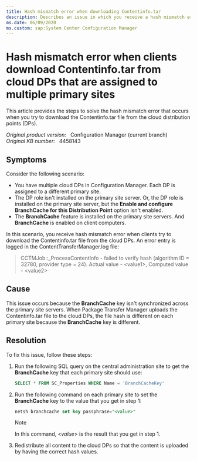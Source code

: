 ```yaml
---
title: Hash mismatch error when downloading Contentinfo.tar
description: Describes an issue in which you receive a hash mismatch error when the Configuration Manager clients try to download the Contentinfo.tar file from cloud DPs that are assigned to multiple primary sites.
ms.date: 06/09/2020
ms.custom: sap:System Center Configuration Manager
---
```

# Hash mismatch error when clients download Contentinfo.tar from cloud DPs that are assigned to multiple primary sites

This article provides the steps to solve the hash mismatch error that occurs when you try to download the Contentinfo.tar file from the cloud distribution points (DPs).

_Original product version:_ &nbsp; Configuration Manager (current branch)  
_Original KB number:_ &nbsp; 4458143

## Symptoms

Consider the following scenario:

- You have multiple cloud DPs in Configuration Manager. Each DP is assigned to a different primary site.
- The DP role isn't installed on the primary site server. Or, the DP role is installed on the primary site server, but the **Enable and configure BranchCache for this Distribution Point** option isn't enabled.
- The **BranchCache** feature is installed on the primary site servers. And **BranchCache** is enabled on client computers.

In this scenario, you receive hash mismatch error when clients try to download the Contentinfo.tar file from the cloud DPs. An error entry is logged in the ContentTransferManager.log file:

> CCTMJob::_ProcessContentInfo - failed to verify hash (algorithm ID = 32780, provider type = 24). Actual value - \<value1>, Computed value - \<value2>

## Cause

This issue occurs because the **BranchCache** key isn't synchronized across the primary site servers. When Package Transfer Manager uploads the Contentinfo.tar file to the cloud DPs, the file hash is different on each primary site because the **BranchCache** key is different.

## Resolution

To fix this issue, follow these steps:

1. Run the following SQL query on the central administration site to get the **BranchCache** key that each primary site should use:

    ```sql
    SELECT * FROM SC_Properties WHERE Name = 'BranchCacheKey'
    ```

2. Run the following command on each primary site to set the **BranchCache** key to the value that you get in step 1:

    ```sql
    netsh branchcache set key passphrase="<value>"
    ```

    > [!NOTE]
    > In this command, \<*value*> is the result that you get in step 1.

3. Redistribute all content to the cloud DPs so that the content is uploaded by having the correct hash values.
